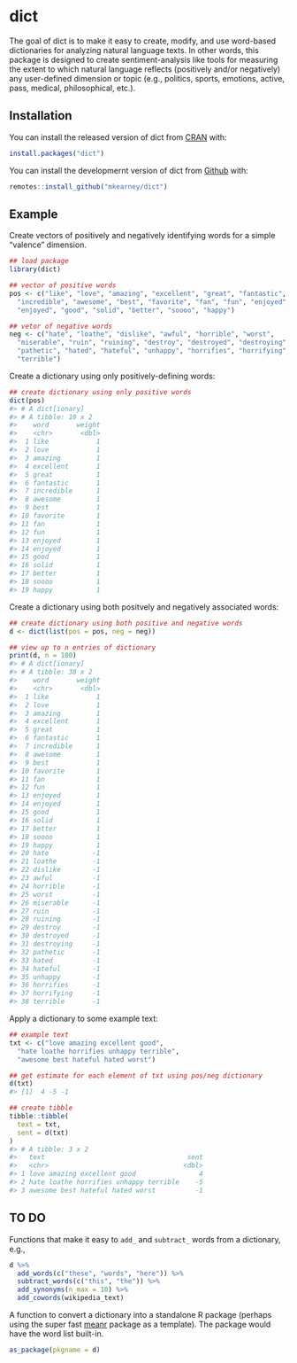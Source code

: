 
<!-- README.md is generated from README.Rmd. Please edit that file -->

# dict

<!-- badges: start -->

<!-- badges: end -->

The goal of dict is to make it easy to create, modify, and use
word-based dictionaries for analyzing natural language texts. In other
words, this package is designed to create sentiment-analysis like tools
for measuring the extent to which natural language reflects (positively
and/or negatively) any user-defined dimension or topic (e.g., politics,
sports, emotions, active, pass, medical, philosophical, etc.).

## Installation

You can install the released version of dict from
[CRAN](https://CRAN.R-project.org) with:

``` r
install.packages("dict")
```

You can install the developmernt version of dict from
[Github](https://github.com) with:

``` r
remotes::install_github("mkearney/dict")
```

## Example

Create vectors of positively and negatively identifying words for a
simple “valence” dimension.

``` r
## load package
library(dict)

## vector of positive words
pos <- c("like", "love", "amazing", "excellent", "great", "fantastic",
  "incredible", "awesome", "best", "favorite", "fan", "fun", "enjoyed",
  "enjoyed", "good", "solid", "better", "soooo", "happy")

## vetor of negative words
neg <- c("hate", "loathe", "dislike", "awful", "horrible", "worst",
  "miserable", "ruin", "ruining", "destroy", "destroyed", "destroying",
  "pathetic", "hated", "hateful", "unhappy", "horrifies", "horrifying",
  "terrible")
```

Create a dictionary using only positively-defining words:

``` r
## create dictionary using only positive words
dict(pos)
#> # A dict[ionary]
#> # A tibble: 19 x 2
#>    word       weight
#>    <chr>       <dbl>
#>  1 like            1
#>  2 love            1
#>  3 amazing         1
#>  4 excellent       1
#>  5 great           1
#>  6 fantastic       1
#>  7 incredible      1
#>  8 awesome         1
#>  9 best            1
#> 10 favorite        1
#> 11 fan             1
#> 12 fun             1
#> 13 enjoyed         1
#> 14 enjoyed         1
#> 15 good            1
#> 16 solid           1
#> 17 better          1
#> 18 soooo           1
#> 19 happy           1
```

Create a dictionary using both positvely and negatively associated
words:

``` r
## create dictionary using both positive and negative words
d <- dict(list(pos = pos, neg = neg))

## view up to n entries of dictionary
print(d, n = 100)
#> # A dict[ionary]
#> # A tibble: 38 x 2
#>    word       weight
#>    <chr>       <dbl>
#>  1 like            1
#>  2 love            1
#>  3 amazing         1
#>  4 excellent       1
#>  5 great           1
#>  6 fantastic       1
#>  7 incredible      1
#>  8 awesome         1
#>  9 best            1
#> 10 favorite        1
#> 11 fan             1
#> 12 fun             1
#> 13 enjoyed         1
#> 14 enjoyed         1
#> 15 good            1
#> 16 solid           1
#> 17 better          1
#> 18 soooo           1
#> 19 happy           1
#> 20 hate           -1
#> 21 loathe         -1
#> 22 dislike        -1
#> 23 awful          -1
#> 24 horrible       -1
#> 25 worst          -1
#> 26 miserable      -1
#> 27 ruin           -1
#> 28 ruining        -1
#> 29 destroy        -1
#> 30 destroyed      -1
#> 31 destroying     -1
#> 32 pathetic       -1
#> 33 hated          -1
#> 34 hateful        -1
#> 35 unhappy        -1
#> 36 horrifies      -1
#> 37 horrifying     -1
#> 38 terrible       -1
```

Apply a dictionary to some example text:

``` r
## example text
txt <- c("love amazing excellent good",
  "hate loathe horrifies unhappy terrible",
  "awesome best hateful hated worst")

## get estimate for each element of txt using pos/neg dictionary
d(txt)
#> [1]  4 -5 -1

## create tibble
tibble::tibble(
  text = txt,
  sent = d(txt)
)
#> # A tibble: 3 x 2
#>   text                                    sent
#>   <chr>                                  <dbl>
#> 1 love amazing excellent good                4
#> 2 hate loathe horrifies unhappy terrible    -5
#> 3 awesome best hateful hated worst          -1
```

## TO DO

Functions that make it easy to `add_` and `subtract_` words from a
dictionary, e.g.,

``` r
d %>%
  add_words(c("these", "words", "here")) %>%
  subtract_words(c("this", "the")) %>%
  add_synonyms(n_max = 10) %>%
  add_cowords(wikipedia_text)
```

A function to convert a dictionary into a standalone R package (perhaps using the super fast [meanr](https://github.com/wrathematics/meanr) package as a template). The package would have the word list built-in.

``` r
as_package(pkgname = d)
```
